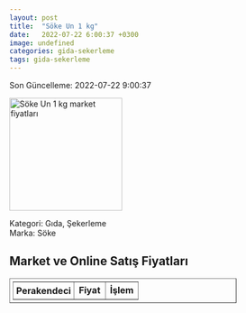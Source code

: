 ```yaml
---
layout: post
title:  "Söke Un 1 kg"
date:   2022-07-22 6:00:37 +0300
image: undefined
categories: gida-sekerleme
tags: gida-sekerleme
---
```


Son Güncelleme: 2022-07-22 9:00:37

<img src="undefined" width="200" alt="Söke Un 1 kg market fiyatları" />

Kategori: Gıda, Şekerleme
<br />
Marka: Söke

<h2>Market ve Online Satış Fiyatları</h2>

<table border="1" style="padding: 5px;width:80%;">
  <tr>
    <td style="padding: 5px;"><strong>Perakendeci</strong></td>
    <td><strong>Fiyat</strong></td>
    <td><strong>İşlem</strong></td>
  </tr>
  
</table>
